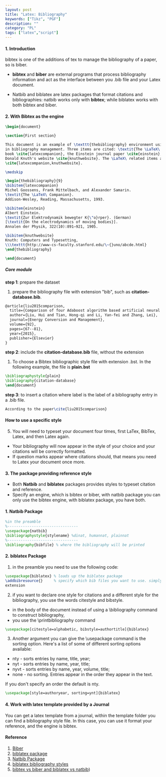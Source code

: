 ```yaml
---
layout: post
title: "Latex: Bibliography"
keywords: ["Tikz", "PGF"]
description: ""
category: "PL"
tags: ["latex","script"]
---
```


#### 1. Introduction
bibtex is one of the additions of tex to manage the bibliography of a paper, so is biber.
- **bibtex** and **biber** are external programs that process bibliography
  information and act as the interface between you .bib file and your Latex
  document.

- Natbib and biblatex are latex packages that format citations and
  bibliographies: natbib works only with **bibtex**; while biblatex works with both bibtex and biber.


#### 2. With Bibtex as the engine

```latex
\begin{document}

\section{First section}

This document is an example of \texttt{thebibliography} environment using 
in bibliography management. Three items are cited: \textit{The \LaTeX\ Companion} 
book \cite{latexcompanion}, the Einstein journal paper \cite{einstein}, and the 
Donald Knuth's website \cite{knuthwebsite}. The \LaTeX\ related items are
\cite{latexcompanion,knuthwebsite}. 

\medskip

\begin{thebibliography}{9}
\bibitem{latexcompanion} 
Michel Goossens, Frank Mittelbach, and Alexander Samarin. 
\textit{The \LaTeX\ Companion}. 
Addison-Wesley, Reading, Massachusetts, 1993.

\bibitem{einstein} 
Albert Einstein. 
\textit{Zur Elektrodynamik bewegter K{\"o}rper}. (German) 
[\textit{On the electrodynamics of moving bodies}]. 
Annalen der Physik, 322(10):891–921, 1905.

\bibitem{knuthwebsite} 
Knuth: Computers and Typesetting,
\\\texttt{http://www-cs-faculty.stanford.edu/\~{}uno/abcde.html}
\end{thebibliography}

\end{document}

```

##### Core module 

**step 1**: prepare the dataset <br />
1.  prepare the bibliography file with extension "bib", such as **citation-database.bib**.

```latex
@article{liu2015comparison,
  title={Comparison of four Adaboost algorithm based artificial neural networks in wind speed predictions},
  author={Liu, Hui and Tian, Hong-qi and Li, Yan-fei and Zhang, Lei},
  journal={Energy Conversion and Management},
  volume={92},
  pages={67--81},
  year={2015},
  publisher={Elsevier}
}
```


**step 2**: include the **citation-database.bib** file, without the extension
1. To choose a Bibtex bibliographic style file with extension .bst. In the following example, the
   file is **plain.bst**

```latex
\bibliographystyle{plain}
\bibliography{citation-database}
\end{document}
```

**step 3**: to insert a citation where label is the label of a bibliography entry in a .bib file. 

```latex
According to the paper\cite{liu2015comparison}
```

#### How to use a specific style
5. You will need to typeset your document four times, first LaTex, BibTex, Latex, and then Latex
   again. 
- Your bibliography will now appear in the style of your choice and your citations will be correctly
  formatted. 
- If question marks appear where citations should, that means you need to Latex your document once
  more.


#### 3. The package providing reference style
- Both **Natbib** and **biblatex** packages provides styles to typeset citation and reference.
- Specify an engine, which is bibtex or biber, with natbib package you can only
  use the bibtex engine, with biblatex package, you have both.

#### 1. Natbib Package

```latex
%in the preamble
%--------------------------------
\usepackage{natbib}
\bibliographystyle{stylename} %dinat, humannat, plainnat
%--------------------------------
\bibliography{bibfile} % where the bibliography will be printed
```
#### 2. biblatex Package

1. in the preamble you need to use the following code:
```latex
\usepackage{biblatex} % loads up the biblatex package
\addbibresource{}     % specify which bib files you want to use. simply enter the file name with
extension 
```

2. if you want to declare one style for citations and a different style for the bibliography, you use
the words citestyle and bibstyle.
- in the body of the document instead of using a \bibliography command to construct bibliography,
-  you use the \printbibliography command

```latex
\usepackage[citestyle=alphabetic, bibstyle=authortitle]{biblatex}
```

3. Another argument you can give the \usepackage command is the sorting option. Here's a list of
   some of different sorting options available:
- nty - sorts entries by name, title, year;
- nyt - sorts entries by name, year, title;
- nyvt - sorts entries by name, year, volume, title;
- none - no sorting. Entries appear in the order they appear in the text.

If you don't specify an order the default is nty.

```latex
\usepackage[style=authoryear, sorting=ynt]{biblatex}
```

#### 4. Work with latex template provided by a Journal
You can get a latex template from a journal, within the template folder you can
find a bibliography style file. In this case, you can use it format your
reference, and the engine is bibtex.



#### Reference
1. [Biber](https://en.wikipedia.org/wiki/Biber_(LaTeX))
2. [biblatex package](https://www.overleaf.com/learn/latex/Articles/Getting_started_with_BibLaTeX)
3. [Natbib Package](https://www.overleaf.com/learn/latex/Natbib_bibliography_styles)
4. [biblatex bibliography styles](https://www.overleaf.com/learn/latex/biblatex_bibliography_styles)
5. [bibtex vs biber and biblatex vs natbib](https://tex.stackexchange.com/questions/25701/bibtex-vs-biber-and-biblatex-vs-natbib#:~:text=bibtex%20and%20biber%20are%20external,as%20the%20interface%20between%20your%20.&text=natbib%20and%20biblatex%20are%20LaTeX,with%20both%20bibtex%20and%20biber%20.))



